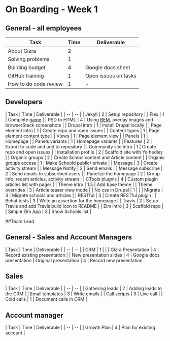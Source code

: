 # On Boarding - Week 1

## General - all employees

| Task | Time | Deliverable |
| -- | -- | -- |
| About Gizra | 2 | |
| Solving problems | 1 |  |
| Building budget | 4 | Google docs sheet |
| GitHub training | 1 | Open issues on tasks |
| How to do code review | 1 | -|




## Developers

| Task | Time | Deliverable |
| -- | -- |
| Jekyll | 2 | Setup repository |
| Flex | 1 | Complete [game](http://flexboxfroggy.com/) |
| PSD to HTML | 4 | Using [BEM](https://css-tricks.com/bem-101/), overlay images and browserStack screenshots |
| Drupal intro | 1 | Install Drupal locally |
| Page element intro | 1 | Create repo and open issues |
| Content types | 1 | Page element content type |
| Views | 1 | Page element view |
| Panels | 1 | Homepage |
| Panels variants | 1 | Homepage variants |
| Features | 2 | Export to code and add to repository |
| Community site intro | 1 | Create repo and open issues |
| Installation profile | 2 | Scaffold site with Yo hedley |
| Organic groups | 2 | Create School content and Article content |
| Organic groups access | 1 | Make Schoold public/ private |
| Message | 3 | Create activity stream |
| Message Notify | 2 | Send emails |
| Message subscribe | 2 | Send emails to subscribed users |
| Panelize the homepage | 2 | Group info, recent articles, activity stream |
| CTools plugnis | 4 | Custom plugin articles list with pager |
| Theme intro | 1.5 | Add base theme |
| Theme overrides | 3 | Article teaser view mode |
| No css in Drupal | 1 | |
| Migrate | 3 | Migrate schools and articles |
| RESTful | 3 | Create RESTful plugin |
| Behat tests | 3 | Write an assertion for the homepage |
| Travis | 2 | Setup Travis and add Travis build icon to README |
| Elm intro | 3 | Scaffold repo |
| Simple Elm App | 3 | Show Schools list |

##Team Lead

## General - Sales and Account Managers

| Task | Time | Deliverable |
| -- | -- |
| CRM | 1 |  |
| Gizra Presentation | 4 | Record existing presentation |
| New presentation slides | 4 |  Google docs presentation
| Original presentation | 4 |  Record new presentation

## Sales

| Task | Time | Deliverable |
| -- | -- |
| Gathering leads | 2 | Adding leads to the CRM |
| Email templates | 3 | Write emails |
| Call scripts | 3 | Live call |
| Cold calls | 1 | Document calls in CRM |

## Account manager

| Task | Time | Deliverable |
| -- | -- |
| Growth Plan | 4 | Plan for existing account |
